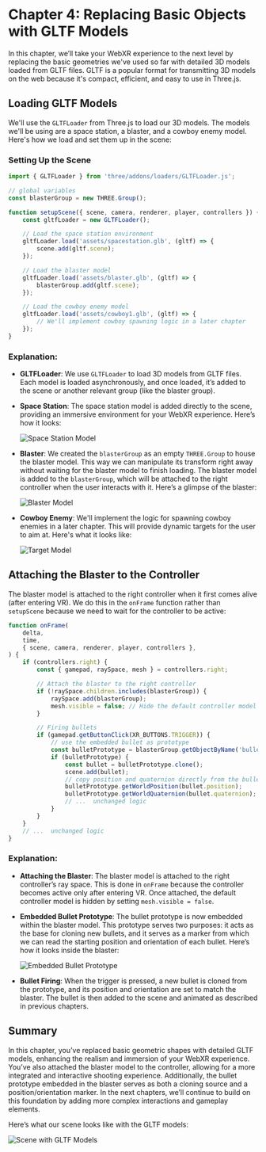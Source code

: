 # Chapter 4: Replacing Basic Objects with GLTF Models

In this chapter, we’ll take your WebXR experience to the next level by replacing the basic geometries we've used so far with detailed 3D models loaded from GLTF files. GLTF is a popular format for transmitting 3D models on the web because it's compact, efficient, and easy to use in Three.js.

## Loading GLTF Models

We'll use the `GLTFLoader` from Three.js to load our 3D models. The models we'll be using are a space station, a blaster, and a cowboy enemy model. Here's how we load and set them up in the scene:

### Setting Up the Scene

```javascript
import { GLTFLoader } from 'three/addons/loaders/GLTFLoader.js';

// global variables
const blasterGroup = new THREE.Group();

function setupScene({ scene, camera, renderer, player, controllers }) {
	const gltfLoader = new GLTFLoader();

	// Load the space station environment
	gltfLoader.load('assets/spacestation.glb', (gltf) => {
		scene.add(gltf.scene);
	});

	// Load the blaster model
	gltfLoader.load('assets/blaster.glb', (gltf) => {
		blasterGroup.add(gltf.scene);
	});

	// Load the cowboy enemy model
	gltfLoader.load('assets/cowboy1.glb', (gltf) => {
		// We'll implement cowboy spawning logic in a later chapter
	});
}
```

### Explanation:

- **GLTFLoader**: We use `GLTFLoader` to load 3D models from GLTF files. Each model is loaded asynchronously, and once loaded, it’s added to the scene or another relevant group (like the blaster group).

- **Space Station**: The space station model is added directly to the scene, providing an immersive environment for your WebXR experience. Here’s how it looks:

  ![Space Station Model](./assets/spaces-station.png)

- **Blaster**: We created the `blasterGroup` as an empty `THREE.Group` to house the blaster model. This way we can manipulate its transform right away without waiting for the blaster model to finish loading. The blaster model is added to the `blasterGroup`, which will be attached to the right controller when the user interacts with it. Here’s a glimpse of the blaster:

  ![Blaster Model](./assets/blaster.png)

- **Cowboy Enemy**: We'll implement the logic for spawning cowboy enemies in a later chapter. This will provide dynamic targets for the user to aim at. Here's what it looks like:

  ![Target Model](./assets/target.png)

## Attaching the Blaster to the Controller

The blaster model is attached to the right controller when it first comes alive (after entering VR). We do this in the `onFrame` function rather than `setupScene` because we need to wait for the controller to be active:

```javascript
function onFrame(
	delta,
	time,
	{ scene, camera, renderer, player, controllers },
) {
	if (controllers.right) {
		const { gamepad, raySpace, mesh } = controllers.right;

		// Attach the blaster to the right controller
		if (!raySpace.children.includes(blasterGroup)) {
			raySpace.add(blasterGroup);
			mesh.visible = false; // Hide the default controller model
		}

		// Firing bullets
		if (gamepad.getButtonClick(XR_BUTTONS.TRIGGER)) {
			// use the embedded bullet as prototype
			const bulletPrototype = blasterGroup.getObjectByName('bullet');
			if (bulletPrototype) {
				const bullet = bulletPrototype.clone();
				scene.add(bullet);
				// copy position and quaternion directly from the bulletPrototype, instead of from raySpace
				bulletPrototype.getWorldPosition(bullet.position);
				bulletPrototype.getWorldQuaternion(bullet.quaternion);
				// ...  unchanged logic
			}
		}
	}
	// ...  unchanged logic
}
```

### Explanation:

- **Attaching the Blaster**: The blaster model is attached to the right controller’s ray space. This is done in `onFrame` because the controller becomes active only after entering VR. Once attached, the default controller model is hidden by setting `mesh.visible = false`.

- **Embedded Bullet Prototype**: The bullet prototype is now embedded within the blaster model. This prototype serves two purposes: it acts as the base for cloning new bullets, and it serves as a marker from which we can read the starting position and orientation of each bullet. Here’s how it looks inside the blaster:

  ![Embedded Bullet Prototype](./assets/blaster-with-bullet.png)

- **Bullet Firing**: When the trigger is pressed, a new bullet is cloned from the prototype, and its position and orientation are set to match the blaster. The bullet is then added to the scene and animated as described in previous chapters.

## Summary

In this chapter, you’ve replaced basic geometric shapes with detailed GLTF models, enhancing the realism and immersion of your WebXR experience. You’ve also attached the blaster model to the controller, allowing for a more integrated and interactive shooting experience. Additionally, the bullet prototype embedded in the blaster serves as both a cloning source and a position/orientation marker. In the next chapters, we’ll continue to build on this foundation by adding more complex interactions and gameplay elements.

Here’s what our scene looks like with the GLTF models:

![Scene with GLTF Models](./assets/chapter4.png)
